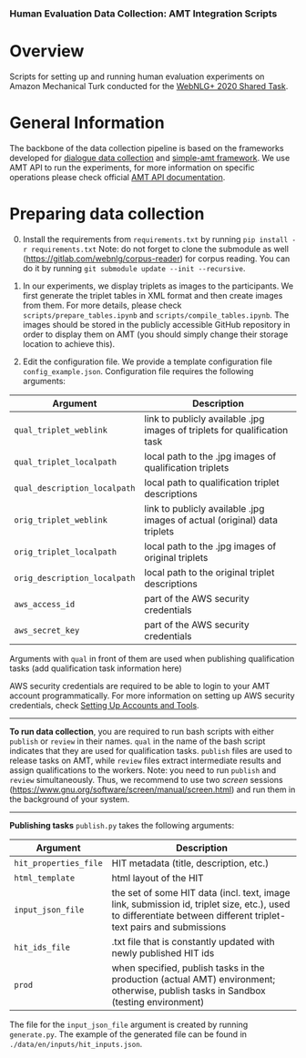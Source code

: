 ### Human Evaluation Data Collection: AMT Integration Scripts

# Overview

Scripts for setting up and running human evaluation experiments on Amazon Mechanical Turk conducted for the [WebNLG+ 2020 Shared Task](https://webnlg-challenge.loria.fr/challenge_2020/).

# General Information

The backbone of the data collection pipeline is based on the frameworks developed for [dialogue data collection](https://clp-research.github.io/slurk/slurk_amt.html) and [simple-amt framework](https://github.com/jcjohnson/simple-amt).
We use AMT API to run the experiments, for more information on specific operations please check official [AMT API documentation](https://docs.aws.amazon.com/AWSMechTurk/latest/AWSMturkAPI/Welcome.html).

# Preparing data collection

0. Install the requirements from `requirements.txt` by running `pip install -r requirements.txt`
Note: do not forget to clone the submodule as well (https://gitlab.com/webnlg/corpus-reader) for corpus reading. You can do it by running `git submodule update --init --recursive`.

1. In our experiments, we display triplets as images to the participants. We first generate the triplet tables in XML format and then create images from them. For more details, please check `scripts/prepare_tables.ipynb` and `scripts/compile_tables.ipynb`. The images should be stored in the publicly accessible GitHub repository in order to display them on AMT (you should simply change their storage location to achieve this).

2. Edit the configuration file. We provide a template configuration file `config_example.json`. Configuration file requires the following arguments:

| Argument        | Description           |
| --------------- |-------------|
| `qual_triplet_weblink` |   link to publicly available .jpg images of triplets for qualification task |
| `qual_triplet_localpath` | local path to the .jpg images of qualification triplets |
| `qual_description_localpath` |  local path to qualification triplet descriptions |
| `orig_triplet_weblink` |   link to publicly available .jpg images of actual (original) data triplets |
| `orig_triplet_localpath` | local path to the .jpg images of original triplets |
| `orig_description_localpath` |  local path to the original triplet descriptions |
| `aws_access_id` | part of the AWS security credentials |
| `aws_secret_key` |  part of the AWS security credentials |

Arguments with `qual` in front of them are used when publishing qualification tasks (add qualification task information here)

AWS security credentials are required to be able to login to your AMT account programmatically.
For more information on setting up AWS security credentials, check [Setting Up Accounts and Tools](https://docs.aws.amazon.com/AWSMechTurk/latest/AWSMechanicalTurkGettingStartedGuide/SetUp.html).

---

**To run data collection**, you are required to run bash scripts with either `publish` or `review` in their names. `qual` in the name of the bash script indicates that they are used for qualification tasks.
`publish` files are used to release tasks on AMT, while `review` files extract intermediate results and assign qualifications to the workers.
Note: you need to run `publish` and `review` simultaneously. Thus, we recommend to use two *screen* sessions (https://www.gnu.org/software/screen/manual/screen.html) and run them in the background of your system.

---
**Publishing tasks**
`publish.py` takes the following arguments:

| Argument        | Description           |
| --------------- |-------------|
| `hit_properties_file` | HIT metadata (title, description, etc.)  |
| `html_template` | html layout of the HIT |
| `input_json_file` |  the set of some HIT data (incl. text, image link, submission id, triplet size, etc.), used to differentiate between different triplet-text pairs and submissions  |
| `hit_ids_file` | .txt file that is constantly updated with newly published HIT ids |
| `prod` | when specified, publish tasks in the production (actual AMT) environment; otherwise, publish tasks in Sandbox (testing environment)  |

The file for the `input_json_file` argument is created by running `generate.py`.
The example of the generated file can be found in `./data/en/inputs/hit_inputs.json`.
